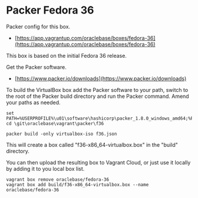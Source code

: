 # Packer Fedora 36

Packer config for this box.

* [https://app.vagrantup.com/oraclebase/boxes/fedora-36](https://app.vagrantup.com/oraclebase/boxes/fedora-36)

This box is based on the initial Fedora 36 release.

Get the Packer software.

* [https://www.packer.io/downloads](https://www.packer.io/downloads)

To build the VirtualBox box add the Packer software to your path, switch to the root of the Packer build directory and run the Packer command. Amend your paths as needed.

```
set PATH=%USERPROFILE%\u01\software\hashicorp\packer_1.8.0_windows_amd64;%PATH%
cd \git\oraclebase\vagrant\packer\f36

packer build -only virtualbox-iso f36.json
```

This will create a box called "f36-x86_64-virtualbox.box" in the "build" directory.

You can then upload the resulting box to Vagrant Cloud, or just use it locally by adding it to you local box list.

```
vagrant box remove oraclebase/fedora-36
vagrant box add build/f36-x86_64-virtualbox.box --name oraclebase/fedora-36
```
